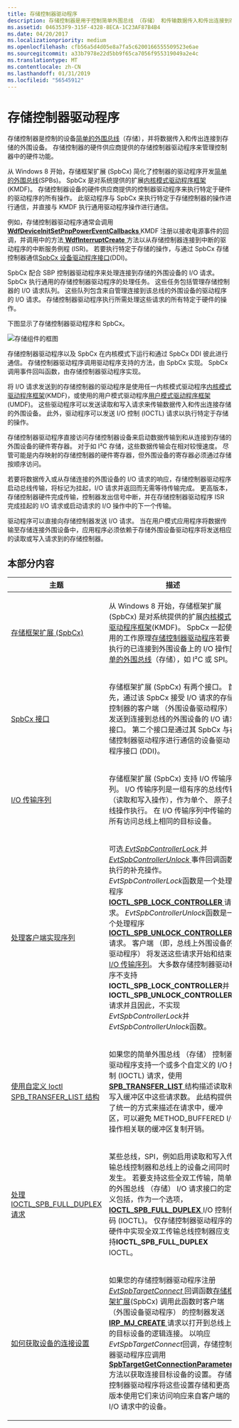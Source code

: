 ```yaml
---
title: 存储控制器驱动程序
description: 存储控制器是用于控制简单外围总线 （存储） 和传输数据传入和传出连接到存储的外围设备的设备。
ms.assetid: 046353F9-315F-4328-8ECA-1C23AF87B4B4
ms.date: 04/20/2017
ms.localizationpriority: medium
ms.openlocfilehash: cfb56a5d4d05e8a7fa5c6200166555509523e6ae
ms.sourcegitcommit: a33b7978e22d5bb9f65ca7056f955319049a2e4c
ms.translationtype: MT
ms.contentlocale: zh-CN
ms.lasthandoff: 01/31/2019
ms.locfileid: "56545912"
---
```

# <a name="spb-controller-drivers"></a>存储控制器驱动程序


存储控制器是控制的设备[简单的外围总线](https://msdn.microsoft.com/library/windows/hardware/hh450903)（存储），并将数据传入和传出连接到存储的外围设备。 存储控制器的硬件供应商提供的存储控制器驱动程序来管理控制器中的硬件功能。

从 Windows 8 开始，存储框架扩展 (SpbCx) 简化了控制器的驱动程序开发[简单的外围总线](https://msdn.microsoft.com/library/windows/hardware/hh450903)(SPBs)。 SpbCx 是对系统提供的扩展[内核模式驱动程序框架](https://msdn.microsoft.com/library/windows/hardware/ff544296)(KMDF)。 存储控制器设备的硬件供应商提供的控制器驱动程序来执行特定于硬件的驱动程序的所有操作。 此驱动程序与 SpbCx 来执行特定于存储控制器的操作进行通信，并直接与 KMDF 执行通用驱动程序操作进行通信。

例如，存储控制器驱动程序通常会调用[ **WdfDeviceInitSetPnpPowerEventCallbacks** ](https://msdn.microsoft.com/library/windows/hardware/ff546135) KMDF 注册以接收电源事件的回调，并调用中的方法[ **WdfInterruptCreate** ](https://msdn.microsoft.com/library/windows/hardware/ff547345)方法以从存储控制器连接到中断的驱动程序的中断服务例程 (ISR)。 若要执行特定于存储的操作，与通过 SpbCx 存储控制器通信[SpbCx 设备驱动程序接口](https://msdn.microsoft.com/library/windows/hardware/hh698219)(DDI)。

SpbCx 配合 SBP 控制器驱动程序来处理连接到存储的外围设备的 I/O 请求。 SpbCx 执行通用的存储控制器驱动程序的处理任务。 这些任务包括管理存储控制器的 I/O 请求队列。 这些队列包含来自管理连接到该总线的外围设备的驱动程序的 I/O 请求。 存储控制器驱动程序执行所需处理这些请求的所有特定于硬件的操作。

下图显示了存储控制器驱动程序和 SpbCx。

![存储组件的框图](images/spbmodules.png)

存储控制器驱动程序以及 SpbCx 在内核模式下运行和通过 SpbCx DDI 彼此进行通信。 存储控制器驱动程序调用驱动程序支持的方法，由 SpbCx 实现。 SpbCx 调用事件回叫函数，由存储控制器驱动程序实现。

将 I/O 请求发送到的存储控制器的驱动程序是使用任一内核模式驱动程序[内核模式驱动程序框架](https://msdn.microsoft.com/library/windows/hardware/ff544296)(KMDF)，或使用的用户模式驱动程序[用户模式驱动程序框架](https://msdn.microsoft.com/library/windows/hardware/ff554928)(UMDF)。 这些驱动程序可以发送读取和写入请求来传输数据传入和传出连接存储的外围设备。 此外，驱动程序可以发送 I/O 控制 (IOCTL) 请求以执行特定于存储的操作。

存储控制器驱动程序直接访问存储控制器设备来启动数据传输到和从连接到存储的外围设备的硬件寄存器。 对于如 I²C 存储，这些数据传输会在相对较慢速度。 尽管可能是内存映射的存储控制器的硬件寄存器，但外围设备的寄存器必须通过存储按顺序访问。

若要将数据传入或从存储连接的外围设备的 I/O 请求的响应，存储控制器驱动程序启动总线传输，将标记为挂起，I/O 请求并返回而无需等待传输完成。 更高版本，存储控制器硬件完成传输，控制器发出信号中断，并在存储控制器驱动程序 ISR 完成挂起的 I/O 请求或启动请求的 I/O 操作中的下一个传输。

驱动程序可以直接向存储控制器发送 I/O 请求。 当在用户模式应用程序将数据传输至存储连接外围设备中，应用程序必须依赖于存储外围设备驱动程序将发送相应的读取或写入请求到的存储控制器。

## <a name="in-this-section"></a>本部分内容


<table>
<colgroup>
<col width="50%" />
<col width="50%" />
</colgroup>
<thead>
<tr class="header">
<th>主题</th>
<th>描述</th>
</tr>
</thead>
<tbody>
<tr class="odd">
<td><p><a href="https://msdn.microsoft.com/library/windows/hardware/hh406203" data-raw-source="[SPB Framework Extension (SpbCx)](https://msdn.microsoft.com/library/windows/hardware/hh406203)">存储框架扩展 (SpbCx)</a></p></td>
<td><p>从 Windows 8 开始，存储框架扩展 (SpbCx) 是对系统提供的扩展<a href="https://msdn.microsoft.com/library/windows/hardware/ff544296" data-raw-source="[Kernel-Mode Driver Framework](https://msdn.microsoft.com/library/windows/hardware/ff544296)">内核模式驱动程序框架</a>(KMDF)。 SpbCx 一起使用的工作原理<a href="https://msdn.microsoft.com/library/windows/hardware/hh698221" data-raw-source="[SPB controller driver](https://msdn.microsoft.com/library/windows/hardware/hh698221)">存储控制器驱动程序</a>若要执行的已连接到外围设备上的 I/O 操作<a href="https://msdn.microsoft.com/library/windows/hardware/hh450903" data-raw-source="[simple peripheral bus](https://msdn.microsoft.com/library/windows/hardware/hh450903)">简单的外围总线</a>（存储），如 I²C 或 SPI。</p></td>
</tr>
<tr class="even">
<td><p><a href="https://msdn.microsoft.com/library/windows/hardware/hh450913" data-raw-source="[SpbCx Interfaces](https://msdn.microsoft.com/library/windows/hardware/hh450913)">SpbCx 接口</a></p></td>
<td><p>存储框架扩展 (SpbCx) 有两个接口。 首先，通过该 SpbCx 接受 I/O 请求的存储控制器的客户端 （外围设备驱动程序） 发送到连接到总线的外围设备的 I/O 请求接口。 第二个接口是通过其 SpbCx 与存储控制器驱动程序进行通信的设备驱动程序接口 (DDI)。</p></td>
</tr>
<tr class="odd">
<td><p><a href="https://msdn.microsoft.com/library/windows/hardware/hh450890" data-raw-source="[I/O Transfer Sequences](https://msdn.microsoft.com/library/windows/hardware/hh450890)">I/O 传输序列</a></p></td>
<td><p>存储框架扩展 (SpbCx) 支持 I/O 传输序列。 I/O 传输序列是一组有序的总线传输 （读取和写入操作），作为单个、 原子总线操作执行。 在 I/O 传输序列中传输的所有访问总线上相同的目标设备。</p></td>
</tr>
<tr class="even">
<td><p><a href="https://msdn.microsoft.com/library/windows/hardware/jj191736" data-raw-source="[Handling Client-Implemented Sequences](https://msdn.microsoft.com/library/windows/hardware/jj191736)">处理客户端实现序列</a></p></td>
<td><p>可选<a href="https://msdn.microsoft.com/library/windows/hardware/hh450814" data-raw-source="[&lt;em&gt;EvtSpbControllerLock&lt;/em&gt;](https://msdn.microsoft.com/library/windows/hardware/hh450814)"> <em>EvtSpbControllerLock</em> </a>并<a href="https://msdn.microsoft.com/library/windows/hardware/hh450816" data-raw-source="[&lt;em&gt;EvtSpbControllerUnlock&lt;/em&gt;](https://msdn.microsoft.com/library/windows/hardware/hh450816)"> <em>EvtSpbControllerUnlock</em> </a>事件回调函数执行的补充操作。 <em>EvtSpbControllerLock</em>函数是一个处理程序<a href="https://msdn.microsoft.com/library/windows/hardware/hh450858" data-raw-source="[&lt;strong&gt;IOCTL_SPB_LOCK_CONTROLLER&lt;/strong&gt;](https://msdn.microsoft.com/library/windows/hardware/hh450858)"> <strong>IOCTL_SPB_LOCK_CONTROLLER</strong> </a>请求。 <em>EvtSpbControllerUnlock</em>函数是一个处理程序<a href="https://msdn.microsoft.com/library/windows/hardware/hh450859" data-raw-source="[&lt;strong&gt;IOCTL_SPB_UNLOCK_CONTROLLER&lt;/strong&gt;](https://msdn.microsoft.com/library/windows/hardware/hh450859)"> <strong>IOCTL_SPB_UNLOCK_CONTROLLER</strong> </a>请求。 客户端 （即，总线上外围设备的驱动程序） 将发送这些请求开始和结束<a href="https://msdn.microsoft.com/library/windows/hardware/hh450890" data-raw-source="[I/O transfer sequences](https://msdn.microsoft.com/library/windows/hardware/hh450890)">I/O 传输序列</a>。 大多数存储控制器驱动程序不支持<strong>IOCTL_SPB_LOCK_CONTROLLER</strong>并<strong>IOCTL_SPB_UNLOCK_CONTROLLER</strong>请求并且因此，不实现<em>EvtSpbControllerLock</em>并<em>EvtSpbControllerUnlock</em>函数。</p></td>
</tr>
<tr class="odd">
<td><p><a href="https://msdn.microsoft.com/library/windows/hardware/hh974776" data-raw-source="[Using the SPB_TRANSFER_LIST Structure for Custom IOCTLs](https://msdn.microsoft.com/library/windows/hardware/hh974776)">使用自定义 Ioctl SPB_TRANSFER_LIST 结构</a></p></td>
<td><p>如果您的简单外围总线 （存储） 控制器驱动程序支持一个或多个自定义的 I/O 控制 (IOCTL) 请求，使用<a href="https://msdn.microsoft.com/library/windows/hardware/hh406221" data-raw-source="[&lt;strong&gt;SPB_TRANSFER_LIST&lt;/strong&gt;](https://msdn.microsoft.com/library/windows/hardware/hh406221)"> <strong>SPB_TRANSFER_LIST</strong> </a>结构描述读取和写入缓冲区中这些请求数。 此结构提供了统一的方式来描述在请求中，缓冲区，可以避免 METHOD_BUFFERED I/O 操作相关联的缓冲区复制开销。</p></td>
</tr>
<tr class="even">
<td><p><a href="https://msdn.microsoft.com/library/windows/hardware/hh974773" data-raw-source="[Handling IOCTL_SPB_FULL_DUPLEX Requests](https://msdn.microsoft.com/library/windows/hardware/hh974773)">处理 IOCTL_SPB_FULL_DUPLEX 请求</a></p></td>
<td><p>某些总线，SPI，例如启用读取和写入传输总线控制器和总线上的设备之间同时发生。 若要支持这些全双工传输，简单的外围总线 （存储） I/O 请求接口的定义包括，作为一个选项， <a href="https://msdn.microsoft.com/library/windows/hardware/hh974774" data-raw-source="[&lt;strong&gt;IOCTL_SPB_FULL_DUPLEX&lt;/strong&gt;](https://msdn.microsoft.com/library/windows/hardware/hh974774)"> <strong>IOCTL_SPB_FULL_DUPLEX</strong> </a> I/O 控制代码 (IOCTL)。 仅存储控制器驱动程序的硬件中实现全双工传输总线控制器应支持<strong>IOCTL_SPB_FULL_DUPLEX</strong> IOCTL。</p></td>
</tr>
<tr class="odd">
<td><p><a href="https://msdn.microsoft.com/library/windows/hardware/jj938061" data-raw-source="[How to Get the Connection Settings for a Device](https://msdn.microsoft.com/library/windows/hardware/jj938061)">如何获取设备的连接设置</a></p></td>
<td><p>如果您的存储控制器驱动程序注册<a href="https://msdn.microsoft.com/library/windows/hardware/hh450818" data-raw-source="[&lt;em&gt;EvtSpbTargetConnect&lt;/em&gt;](https://msdn.microsoft.com/library/windows/hardware/hh450818)"> <em>EvtSpbTargetConnect</em> </a>回调函数<a href="https://msdn.microsoft.com/library/windows/hardware/hh406203" data-raw-source="[SPB framework extension](https://msdn.microsoft.com/library/windows/hardware/hh406203)">存储框架扩展</a>(SpbCx) 调用此函数时客户端 （外围设备驱动程序） 的控制器发送<a href="https://msdn.microsoft.com/library/windows/hardware/ff550729" data-raw-source="[&lt;strong&gt;IRP_MJ_CREATE&lt;/strong&gt;](https://msdn.microsoft.com/library/windows/hardware/ff550729)"> <strong>IRP_MJ_CREATE</strong> </a>请求以打开到总线上的目标设备的逻辑连接。 以响应<em>EvtSpbTargetConnect</em>回调，存储控制器驱动程序应调用<a href="https://msdn.microsoft.com/library/windows/hardware/hh450926" data-raw-source="[&lt;strong&gt;SpbTargetGetConnectionParameters&lt;/strong&gt;](https://msdn.microsoft.com/library/windows/hardware/hh450926)"> <strong>SpbTargetGetConnectionParameters</strong> </a>方法以获取连接目标设备的设置。 存储控制器驱动程序将这些设置存储和更高版本使用它们来访问响应来自客户端的 I/O 请求中的设备。</p></td>
</tr>
</tbody>
</table>

 

 

 




